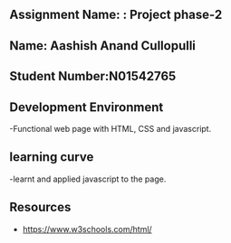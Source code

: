 ## Assignment Name: : Project phase-2

## Name: Aashish Anand Cullopulli

## Student Number:N01542765

## Development Environment

-Functional web page with HTML, CSS and javascript.

## learning curve

-learnt and applied javascript to the page.

## Resources

- https://www.w3schools.com/html/